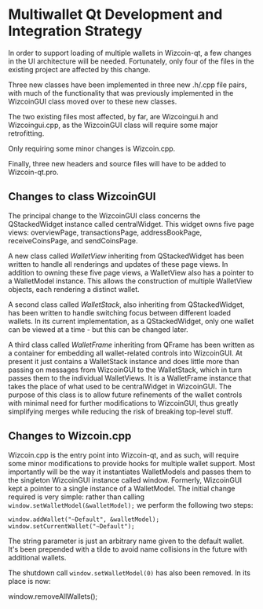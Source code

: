 Multiwallet Qt Development and Integration Strategy
===================================================

In order to support loading of multiple wallets in Wizcoin-qt, a few changes in the UI architecture will be needed.
Fortunately, only four of the files in the existing project are affected by this change.

Three new classes have been implemented in three new .h/.cpp file pairs, with much of the functionality that was previously
implemented in the WizcoinGUI class moved over to these new classes.

The two existing files most affected, by far, are Wizcoingui.h and Wizcoingui.cpp, as the WizcoinGUI class will require
some major retrofitting.

Only requiring some minor changes is Wizcoin.cpp.

Finally, three new headers and source files will have to be added to Wizcoin-qt.pro.

Changes to class WizcoinGUI
---------------------------
The principal change to the WizcoinGUI class concerns the QStackedWidget instance called centralWidget.
This widget owns five page views: overviewPage, transactionsPage, addressBookPage, receiveCoinsPage, and sendCoinsPage.

A new class called *WalletView* inheriting from QStackedWidget has been written to handle all renderings and updates of
these page views. In addition to owning these five page views, a WalletView also has a pointer to a WalletModel instance.
This allows the construction of multiple WalletView objects, each rendering a distinct wallet.

A second class called *WalletStack*, also inheriting from QStackedWidget, has been written to handle switching focus between
different loaded wallets. In its current implementation, as a QStackedWidget, only one wallet can be viewed at a time -
but this can be changed later.

A third class called *WalletFrame* inheriting from QFrame has been written as a container for embedding all wallet-related
controls into WizcoinGUI. At present it just contains a WalletStack instance and does little more than passing on messages
from WizcoinGUI to the WalletStack, which in turn passes them to the individual WalletViews. It is a WalletFrame instance
that takes the place of what used to be centralWidget in WizcoinGUI. The purpose of this class is to allow future
refinements of the wallet controls with minimal need for further modifications to WizcoinGUI, thus greatly simplifying
merges while reducing the risk of breaking top-level stuff.

Changes to Wizcoin.cpp
----------------------
Wizcoin.cpp is the entry point into Wizcoin-qt, and as such, will require some minor modifications to provide hooks for
multiple wallet support. Most importantly will be the way it instantiates WalletModels and passes them to the
singleton WizcoinGUI instance called window. Formerly, WizcoinGUI kept a pointer to a single instance of a WalletModel.
The initial change required is very simple: rather than calling `window.setWalletModel(&walletModel);` we perform the
following two steps:

	window.addWallet("~Default", &walletModel);
	window.setCurrentWallet("~Default");

The string parameter is just an arbitrary name given to the default wallet. It's been prepended with a tilde to avoid name collisions in the future with additional wallets.

The shutdown call `window.setWalletModel(0)` has also been removed. In its place is now:

window.removeAllWallets();
